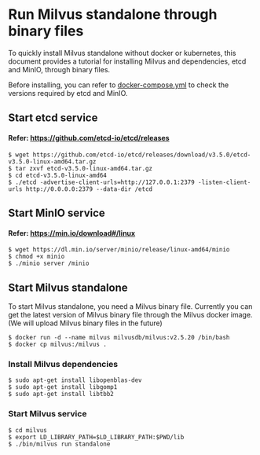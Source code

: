 # Run Milvus standalone through binary files

To quickly install Milvus standalone without docker or kubernetes, this document provides a tutorial for installing Milvus and dependencies, etcd and MinIO, through binary files.

Before installing, you can refer to [docker-compose.yml](https://github.com/milvus-io/milvus/blob/master/deployments/docker/standalone/docker-compose.yml) to check the versions required by etcd and MinIO.

## Start etcd service

#### Refer: https://github.com/etcd-io/etcd/releases

```shell
$ wget https://github.com/etcd-io/etcd/releases/download/v3.5.0/etcd-v3.5.0-linux-amd64.tar.gz
$ tar zxvf etcd-v3.5.0-linux-amd64.tar.gz
$ cd etcd-v3.5.0-linux-amd64
$ ./etcd -advertise-client-urls=http://127.0.0.1:2379 -listen-client-urls http://0.0.0.0:2379 --data-dir /etcd
```

## Start MinIO service

#### Refer: https://min.io/download#/linux

```shell
$ wget https://dl.min.io/server/minio/release/linux-amd64/minio
$ chmod +x minio
$ ./minio server /minio
```

## Start Milvus standalone

To start Milvus standalone, you need a Milvus binary file. Currently you can get the latest version of Milvus binary file through the Milvus docker image. (We will upload Milvus binary files in the future)

```shell
$ docker run -d --name milvus milvusdb/milvus:v2.5.20 /bin/bash
$ docker cp milvus:/milvus .
```

### Install Milvus dependencies

```shell
$ sudo apt-get install libopenblas-dev
$ sudo apt-get install libgomp1
$ sudo apt-get install libtbb2
```

### Start Milvus service

```shell
$ cd milvus
$ export LD_LIBRARY_PATH=$LD_LIBRARY_PATH:$PWD/lib
$ ./bin/milvus run standalone
```

